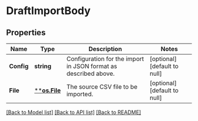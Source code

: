 # DraftImportBody

## Properties
Name | Type | Description | Notes
------------ | ------------- | ------------- | -------------
**Config** | **string** | Configuration for the import in JSON format as described above. | [optional] [default to null]
**File** | [****os.File**](*os.File.md) | The source CSV file to be imported. | [optional] [default to null]

[[Back to Model list]](../README.md#documentation-for-models) [[Back to API list]](../README.md#documentation-for-api-endpoints) [[Back to README]](../README.md)

